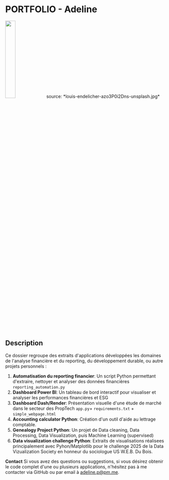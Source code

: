 # PORTFOLIO - Adeline

<img width='25%' src='https://images.unsplash.com/photo-1568304955288-e5c3b26bb813?q=80&w=1974&auto=format&fit=crop&ixlib=rb-4.0.3&ixid=M3wxMjA3fDB8MHxwaG90by1wYWdlfHx8fGVufDB8fHx8fA%3D%3D'/>
source: *louis-endelicher-azo3P0i2Dns-unsplash.jpg*


## **Description**

Ce dossier regroupe des extraits d'applications développées les domaines de l'analyse financière et du reporting, du développement durable, ou autre projets personnels :

1. **Automatisation du reporting financier**: Un script Python permettant d'extraire, nettoyer et analyser des données financières `reporting_automation.py`
2. **Dashboard Power BI**: Un tableau de bord interactif pour visualiser et analyser les performances financières et ESG
3. **Dashboard Dash/Render**: Présentation visuelle d'une étude de marché dans le secteur des PropTech `app.py`+ `requirements.txt` + `simple_webpage.html`
4. **Accounting calculator Python**: Création d'un outil d'aide au lettrage comptable.
5. **Genealogy Project Python**: Un projet de Data cleaning, Data Processing, Data Visualization, puis Machine Learning (supervised)
6. **Data visualization challenge Python**: Extraits de visualisations réalisees principalement avec Pyhon/Matplotlib pour le challenge 2025 de la Data Vizualization Society en honneur du sociologue US W.E.B. Du Bois.

**Contact**
Si vous avez des questions ou suggestions, si vous désirez obtenir le code complet d'une ou plusieurs applications, n'hésitez pas à me contacter via GitHub ou par email à adeline.p@pm.me.
